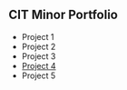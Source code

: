 <html lang="en">
<head>
  <meta charset="UTF-8">
  <meta name="viewport" content="width=device-width, initial-scale=1.0">
  <meta http-equiv="X-UA-Compatible" content="ie=edge">
  <title>J.Wilson CIT</title>
</head>
<body>
  <h2>CIT Minor Portfolio</h2>
  <ul>
  <li><a href"">Project 1<a/></li>
  <li><a href"">Project 2<a/></li>
  <li><a href"">Project 3<a/></li>
  <li><a href="https://uo-cit.github.io/project-4-jwilson7/">Project 4</a></li>
  <li><a href"">Project 5<a/></li>
  </ul>
</body>
</html>
